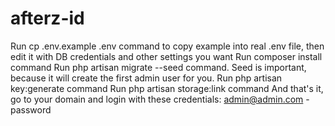 # afterz-id
Run cp .env.example .env command to copy example into real .env file, then edit it with DB credentials and other settings you want
Run composer install command
Run php artisan migrate --seed command. Seed is important, because it will create the first admin user for you.
Run php artisan key:generate command
Run php artisan storage:link command
And that's it, go to your domain and login with these credentials: admin@admin.com - password
